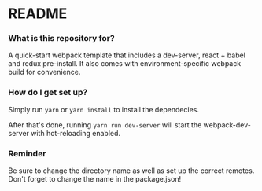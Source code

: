 # README #

### What is this repository for? ###

A quick-start webpack template that includes a dev-server, react + babel and redux pre-install. 
It also comes with environment-specific webpack build for convenience. 

### How do I get set up? ###

Simply run `yarn` or `yarn install`
to install the dependecies.

After that's done, running `yarn run dev-server` will start the webpack-dev-server with hot-reloading enabled. 

### Reminder ###

Be sure to change the directory name as well as set up the correct remotes.
Don't forget to change the name in the package.json!